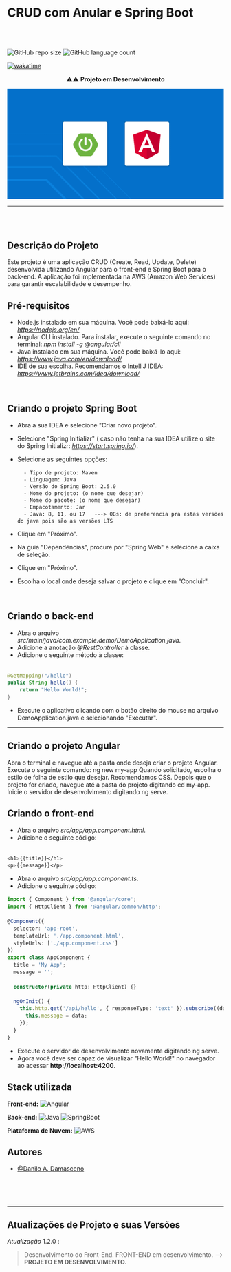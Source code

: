# CRUD com Anular e Spring Boot

</hr>
</br>
</br>

![GitHub repo size](https://img.shields.io/github/repo-size/DaniloADamasceno/Angular-com-Spring-Boot?style=for-the-badge)
![GitHub language count](https://img.shields.io/github/languages/count/DaniloADamasceno/Angular-com-Spring-Boot?style=for-the-badge)

[![wakatime](https://wakatime.com/badge/user/e7f2e494-878d-4290-9a2b-cc473da48b8a/project/efbe327f-642a-4a1f-a7e6-e6bc9a23c180.svg)](https://wakatime.com/badge/user/e7f2e494-878d-4290-9a2b-cc473da48b8a/project/efbe327f-642a-4a1f-a7e6-e6bc9a23c180)

<div align="center">
        
⚠️⚠️ **Projeto em Desenvolvimento**
        
</div>


<!-- Imagem da Tela inicial do Aplicativo -->
<div align="center">

![Imagem](https://raw.githubusercontent.com/DaniloADamasceno/Angular-com-Spring-Boot/Front-Angular/assets/Angular%20com%20Spring.png)
</div>
<hr>

</br>
</br>

## Descrição do Projeto

Este projeto é uma aplicação CRUD (Create, Read, Update, Delete) desenvolvida utilizando Angular para o front-end e Spring Boot para o back-end. A aplicação foi implementada na AWS (Amazon Web Services) para garantir escalabilidade e desempenho.

## Pré-requisitos

- Node.js instalado em sua máquina. Você pode baixá-lo aqui: *https://nodejs.org/en/*
- Angular CLI instalado. Para instalar, execute o seguinte comando no terminal: *npm install -g @angular/cli*
- Java instalado em sua máquina. Você pode baixá-lo aqui: *https://www.java.com/en/download/*
- IDE de sua escolha. Recomendamos o IntelliJ IDEA: *https://www.jetbrains.com/idea/download/*

</br>

## Criando o projeto Spring Boot

- Abra a sua IDEA e selecione "Criar novo projeto".
- Selecione "Spring Initializr" ( caso não tenha na sua IDEA utilize o site do Spring Initializr: *https://start.spring.io/*).
- Selecione as seguintes opções:

        - Tipo de projeto: Maven
        - Linguagem: Java
        - Versão do Spring Boot: 2.5.0
        - Nome do projeto: (o nome que desejar)
        - Nome do pacote: (o nome que desejar)
        - Empacotamento: Jar
        - Java: 8, 11, ou 17   ---> OBs: de preferencia pra estas versões do java pois são as versões LTS

- Clique em "Próximo".
- Na guia "Dependências", procure por "Spring Web" e selecione a caixa de seleção.
- Clique em "Próximo".
- Escolha o local onde deseja salvar o projeto e clique em "Concluir".

</br>

## Criando o back-end

- Abra o arquivo *src/main/java/com.example.demo/DemoApplication.java*.
- Adicione a anotação *@RestController* à classe.
- Adicione o seguinte método à classe:

```Java

@GetMapping("/hello")
public String hello() {
    return "Hello World!";
}
```

- Execute o aplicativo clicando com o botão direito do mouse no arquivo DemoApplication.java e selecionando "Executar".

<hr>

## Criando o projeto Angular

Abra o terminal e navegue até a pasta onde deseja criar o projeto Angular.
Execute o seguinte comando: ng new my-app
Quando solicitado, escolha o estilo de folha de estilo que desejar. Recomendamos CSS.
Depois que o projeto for criado, navegue até a pasta do projeto digitando cd my-app.
Inicie o servidor de desenvolvimento digitando ng serve.

</hr>

## Criando o front-end
- Abra o arquivo *src/app/app.component.html*.
- Adicione o seguinte código:

```css

<h1>{{title}}</h1>
<p>{{message}}</p>
```
- Abra o arquivo *src/app/app.component.ts*.
- Adicione o seguinte código:

```typescript
import { Component } from '@angular/core';
import { HttpClient } from '@angular/common/http';

@Component({
  selector: 'app-root',
  templateUrl: './app.component.html',
  styleUrls: ['./app.component.css']
})
export class AppComponent {
  title = 'My App';
  message = '';

  constructor(private http: HttpClient) {}

  ngOnInit() {
    this.http.get('/api/hello', { responseType: 'text' }).subscribe((data) => {
      this.message = data;
    });
  }
}
```
- Execute o servidor de desenvolvimento novamente digitando ng serve.
- Agora você deve ser capaz de visualizar "Hello World!" no navegador ao acessar **http://localhost:4200**.

## Stack utilizada

**Front-end:** ![Angular](https://img.shields.io/badge/Angular-DD0031?style=for-the-badge&logo=angular&logoColor=white "Badge Angular")

**Back-end:**  ![Java](https://img.shields.io/badge/Java-ED8B00?style=for-the-badge&logo=openjdk&logoColor=white "Badge Java")
![SpringBoot](https://img.shields.io/badge/Spring-6DB33F?style=for-the-badge&logo=spring&logoColor=white "Badge Spring Boot")

**Plataforma de Nuvem:** ![AWS](https://img.shields.io/badge/Amazon_AWS-232F3E?style=for-the-badge&logo=amazon-aws&logoColor=white)

## Autores

- [@Danilo A. Damasceno](https://github.com/DaniloADamasceno/)

</br>
</br>
</br>

________________________________________________________________________________________________________________________________________________________________

## Atualizações de Projeto e suas Versões

*Atualização* 1.2.0 :
> Desenvolvimento do Front-End.
> FRONT-END em desenvolvimento.
> --> **PROJETO EM DESENVOLVIMENTO.**
</br>

